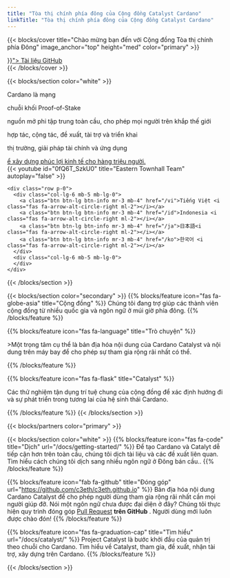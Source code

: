 ```yaml
---
title: "Tòa thị chính phía đông của Cộng đồng Catalyst Cardano"
linkTitle: "Tòa thị chính phía đông của Cộng đồng Catalyst Cardano"
---
```

{{< blocks/cover title="Chào mừng bạn đến với Cộng đồng Tòa thị chính phía Đông" image_anchor="top" height="med" color="primary" >}}
<div class="mx-auto">
	<a class="btn btn-lg btn-dark mr-3 mb-4" href="{{< relref "/docs" >}}">
		Tài liệu <i class="fas fa-arrow-alt-circle-right ml-2"></i>
	</a>
	<a class="btn btn-lg btn-light mr-3 mb-4" href="https://github.com/c3eth">
		GitHub <i class="fab fa-github ml-2 "></i>
	</a>
</div>
{{< /blocks/cover >}}

{{< blocks/section color="white" >}}
<div class="container">
    <div class="row p-0">
      <div class="col-lg-6 mb-5 mb-lg-0">
        <div class="text-left">
          <p class="h3 text-dark d-inline">Cardano là mạng</p>
          <p class="h3 text-light d-inline">chuỗi khối Proof-of-Stake</p>
          <p class="h3 text-dark d-inline">nguồn mở phi tập trung toàn cầu, cho phép mọi người trên khắp thế giới </p>
          <p class="h3 text-light d-inline">hợp tác, cộng tác, đề xuất, tài trợ và triển khai </p>
          <p class="h3 text-dark d-inline">thị trường, giải pháp tài chính và ứng dụng </p>
          <a class="h3 text-danger d-inline" href="/catalyst">ể xây dựng phúc lợi kinh tế cho hàng triệu người.</a> 
        </div>
      </div>
      <div class="col-lg-6 mb-5 mb-lg-0">
        {{< youtube id="0fQ6T_SzkU0" title="Eastern Townhall Team" autoplay="false"  >}}
      </div>
    </div>

    <div class="row p-0">
      <div class="col-lg-6 mb-5 mb-lg-0">
        <a class="btn btn-lg btn-info mr-3 mb-4" href="/vi">Tiếng Việt <i class="fas fa-arrow-alt-circle-right ml-2"></i></a>
        <a class="btn btn-lg btn-info mr-3 mb-4" href="/id">Indonesia <i class="fas fa-arrow-alt-circle-right ml-2"></i></a>
        <a class="btn btn-lg btn-info mr-3 mb-4" href="/ja">日本語<i class="fas fa-arrow-alt-circle-right ml-2"></i></a>
        <a class="btn btn-lg btn-info mr-3 mb-4" href="/ko">한국어 <i class="fas fa-arrow-alt-circle-right ml-2"></i></a>
      </div>
      <div class="col-lg-6 mb-5 mb-lg-0">
      </div>
    </div>

</div>
{{< /blocks/section >}}

{{< blocks/section color="secondary" >}}
{{% blocks/feature icon="fas fa-globe-asia" title="Cộng đồng" %}}
Chúng tôi đang trợ giúp các thành viên cộng đồng từ nhiều quốc gia và ngôn ngữ ở múi giờ phía đông.
{{% /blocks/feature %}}

{{% blocks/feature icon="fas fa-language" title="Trò chuyện" %}}
<p>>Một trọng tâm cụ thể là bản địa hóa nội dung của Cardano Catalyst và nội dung trên máy bay để cho phép sự tham gia rộng rãi nhất có thể.</p>
{{% /blocks/feature %}}

{{% blocks/feature icon="fas fa-flask" title="Catalyst" %}}
<p>Các thử nghiệm tận dụng trí tuệ chung của cộng đồng để xác định hướng đi và sự phát triển trong tương lai của hệ sinh thái Cardano.</p>
{{% /blocks/feature %}}
{{< /blocks/section >}}

{{< blocks/partners color="primary" >}}

{{< blocks/section color="white" >}}
{{% blocks/feature icon="fas fa-code" title="Dịch"  url="/docs/getting-started/" %}}
 Để tạo Cardano và Catalyt dễ tiếp cận hơn trên toàn cầu, chúng tôi dịch tài liệu và các đề xuất liên quan. <a href="/docs/internationalisation/"></a>Tìm hiểu cách chúng tôi dịch sang nhiều ngôn ngữ ở Đông bán cầu.</a>.
{{% /blocks/feature %}}

{{% blocks/feature icon="fab fa-github" title="Đóng góp" url="https://github.com/c3eth/c3eth.github.io" %}}
Bản địa hóa nội dung Cardano Catalyst để cho phép người dùng tham gia rộng rãi nhất cần mọi người giúp đỡ. Nói một ngôn ngữ chưa được đại diện ở đây? Chúng tôi thực hiện quy trình đóng góp [Pull Request](https://github.com/c3eth/c3eth.github.io/pulls) **trên GitHub** . Người dùng mới luôn được chào đón!
{{% /blocks/feature %}}

{{% blocks/feature icon="fas fa-graduation-cap" title="Tìm hiểu" url="/docs/catalyst/" %}}
Project Catalyst là bước khởi đầu của quản trị theo chuỗi cho Cardano. Tìm hiểu về Catalyst, tham gia, đề xuất, nhận tài trợ, xây dựng trên Cardano.
{{% /blocks/feature %}}

{{< /blocks/section >}}
